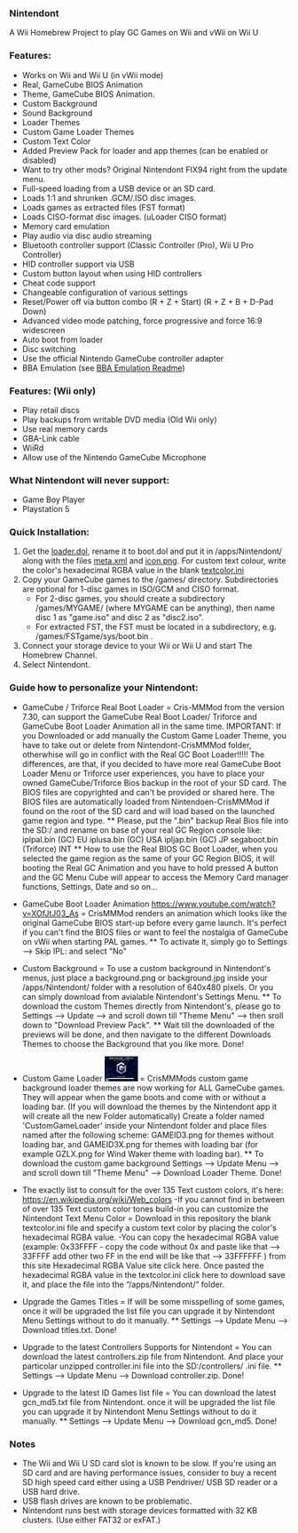 ### Nintendont
A Wii Homebrew Project to play GC Games on Wii and vWii on Wii U

### Features:
* Works on Wii and Wii U (in vWii mode)
* Real, GameCube BIOS Animation
* Theme, GameCube BIOS Animation.
* Custom Background
* Sound Background
* Loader Themes
* Custom Game Loader Themes
* Custom Text Color
* Added Preview Pack for loader and app themes (can be enabled or disabled)
* Want to try other mods? Original Nintendont FIX94 right from the update menu.
* Full-speed loading from a USB device or an SD card.
* Loads 1:1 and shrunken .GCM/.ISO disc images.
* Loads games as extracted files (FST format)
* Loads CISO-format disc images. (uLoader CISO format)
* Memory card emulation
* Play audio via disc audio streaming
* Bluetooth controller support (Classic Controller (Pro), Wii U Pro Controller)
* HID controller support via USB
* Custom button layout when using HID controllers
* Cheat code support
* Changeable configuration of various settings
* Reset/Power off via button combo (R + Z + Start) (R + Z + B + D-Pad Down)
* Advanced video mode patching, force progressive and force 16:9 widescreen
* Auto boot from loader
* Disc switching
* Use the official Nintendo GameCube controller adapter
* BBA Emulation (see [BBA Emulation Readme](BBA_Readme.md))

### Features: (Wii only)
* Play retail discs
* Play backups from writable DVD media (Old Wii only)
* Use real memory cards
* GBA-Link cable
* WiiRd
* Allow use of the Nintendo GameCube Microphone

### What Nintendont will never support:
* Game Boy Player
* Playstation 5

### Quick Installation:
1. Get the [loader.dol](loader/loader.dol?raw=true), rename it to boot.dol and put it in /apps/Nintendont/ along with the files [meta.xml](nintendont/meta.xml?raw=true) and [icon.png](nintendont/icon.png?raw=true). For custom text colour, write the color's hexadecimal RGBA value in the blank [textcolor.ini](nintendont/textcolor.ini?raw=true)
2. Copy your GameCube games to the /games/ directory. Subdirectories are optional for 1-disc games in ISO/GCM and CISO format.
   * For 2-disc games, you should create a subdirectory /games/MYGAME/ (where MYGAME can be anything), then name disc 1 as "game.iso" and disc 2 as "disc2.iso".
   * For extracted FST, the FST must be located in a subdirectory, e.g. /games/FSTgame/sys/boot.bin .
3. Connect your storage device to your Wii or Wii U and start The Homebrew Channel.
4. Select Nintendont.

### Guide how to personalize your Nintendont:
* GameCube / Triforce Real Boot Loader = Cris-MMMod from the version 7.30, can support the GameCube Real Boot Loader/ Triforce and GameCube Boot Loader Animation all in the same time. IMPORTANT: If you Downloaded or add manually the Custom Game Loader Theme, you have to take out or delete from Nintendont-CrisMMMod folder, otherwhise will go in conflict with the Real GC Boot Loader!!!!!
The differences, are that, if you decided to have more real GameCube Boot Loader Menu or Triforce user experiences, you have to place your owned GameCube/Triforce Bios backup in the root of your SD card. The BIOS files are copyrighted and can't be provided or shared here. The BIOS files are automatically loaded from Nintendoen-CrisMMMod if found on the root of the SD card and will load based on the launched game region and type. 
                                        ** Please, put the ".bin" backup Real Bios file into the SD:/ and rename on base of your real GC Region console like: 
iplpal.bin (GC) EU
iplusa.bin (GC) USA
ipljap.bin (GC) JP
segaboot.bin (Triforce) INT
                                        ** How to use the Real BIOS GC Boot Loader, when you selected the game region as the same of your GC Region BIOS, it will booting the Real GC Animation and you have to hold pressed A button and the GC Menu Cube will appear to access the Memory Card manager functions, Settings, Date and so on...
                                        

* GameCube Boot Loader Animation https://www.youtube.com/watch?v=XOfJtJ03_As = CrisMMMod renders an animation which looks like the original GameCube BIOS start-up before every game launch. It's perfect if you can't find the BIOS files or want to feel the nostalgia of GameCube on vWii when starting PAL games.
                                                                          ** To activate it, simply go to Settings --> Skip IPL: and select "No"

* Custom Background =  To use a custom background in Nintendont's menus, just place a background.png or background.jpg inside your /apps/Nintendont/ folder with a resolution of 640x480 pixels. Or you can simply download from avialable Nintendont's Settings Menu.
                      ** To download the custom Themes directly from Nintendont's, please go to Settings --> Update --> and scroll down till "Theme Menu" --> then sroll down to "Download Preview Pack".
					  ** Wait till the downloaded of the previews will be done, and then navigate to the different Downloads Themes to choose the Background that you like more. Done!
					  

* Custom Game Loader ![](nintendont/example_loader.png) = CrisMMMods custom game background loader themes are now working for ALL GameCube games. They will appear when the game boots and come with or without a loading bar. (If you will download the themes by the Nintendont app it will create all the new Folder automatically) Create a folder named 'CustomGameLoader' inside your Nintendont folder and place files named after the following scheme: GAMEID3.png for themes without loading bar, and GAMEID3X.png for themes with loading bar (for example GZLX.png for Wind Waker theme with loading bar).
                                                          ** To download the custom game background Settings --> Update Menu --> and scroll down till "Theme Menu" --> Download Loader Theme. Done!
														  
* The exactly list to consult for the over 135 Text custom colors, it's here: https://en.wikipedia.org/wiki/Web_colors
  -If you cannot find in between of over 135 Text custom color tones build-in you can customize the Nintendont Text Menu Color = Download in this repository the blank textcolor.ini file and specify a custom text color by placing the color's hexadecimal RGBA value.
  -You can copy the hexadecimal RGBA value (example: 0x33FFFF - copy the code without 0x and paste like that --> 33FFFF add other two FF in the end will be like that --> 33FFFFFF ) from this site Hexadecimal RGBA Value site click here. Once pasted the hexadecimal RGBA value in the textcolor.ini click here to download save it, and place the file into the “/apps/Nintendont/” folder.​

* Upgrade the Games Titles = If will be some misspelling of some games, once it will be upgraded the list file you can upgrade it by Nintendont Menu Settings without to do it manually.
                             ** Settings --> Update Menu --> Download titles.txt. Done!
							 
* Upgrade to the latest Controllers Supports for Nintendont = You can download the latest controllers.zip file from Nintendont. And place your particolar unzipped controller.ini file into the SD:/controllers/ .ini file.
                                                             ** Settings --> Update Menu --> Download controller.zip. Done!
                                                             							 
* Upgrade to the latest ID Games list file = You can download the latest gcn_md5.txt file from Nintendont. once it will be upgraded the list file you can upgrade it by Nintendont Menu Settings without to do it manually.
                                         ** Settings --> Update Menu --> Download gcn_md5. Done!

  
  
  

### Notes
* The Wii and Wii U SD card slot is known to be slow. If you're using an SD card and are having performance issues, consider to buy a recent SD high speed card either using a USB Pendriver/ USB SD reader or a USB hard drive.
* USB flash drives are known to be problematic.
* Nintendont runs best with storage devices formatted with 32 KB clusters. (Use either FAT32 or exFAT.)
